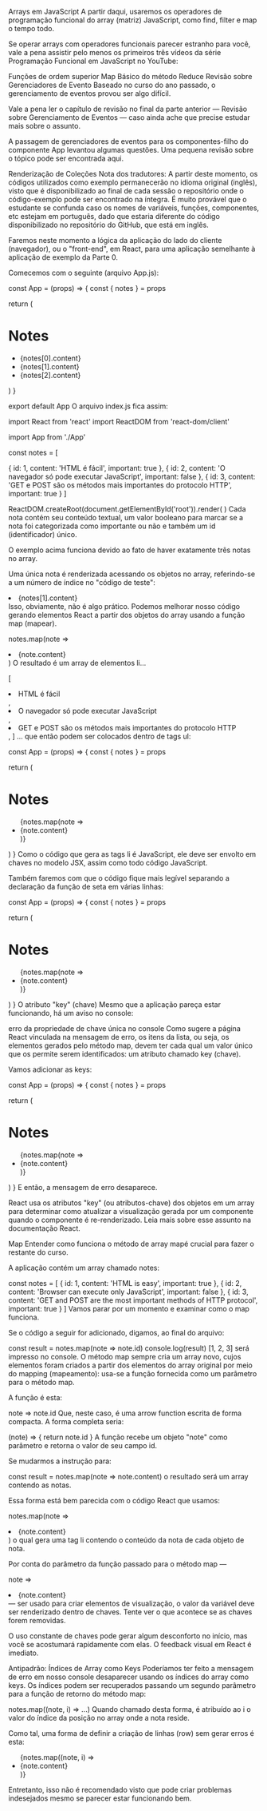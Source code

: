 Arrays em JavaScript
A partir daqui, usaremos os operadores de programação funcional do array (matriz) JavaScript, como find, filter e map o tempo todo.

Se operar arrays com operadores funcionais parecer estranho para você, vale a pena assistir pelo menos os primeiros três vídeos da série Programação Funcional em JavaScript no YouTube:

Funções de ordem superior
Map
Básico do método Reduce
Revisão sobre Gerenciadores de Evento
Baseado no curso do ano passado, o gerenciamento de eventos provou ser algo difícil.

Vale a pena ler o capítulo de revisão no final da parte anterior — Revisão sobre Gerenciamento de Eventos — caso ainda ache que precise estudar mais sobre o assunto.

A passagem de gerenciadores de eventos para os componentes-filho do componente App levantou algumas questões. Uma pequena revisão sobre o tópico pode ser encontrada aqui.

Renderização de Coleções
Nota dos tradutores: A partir deste momento, os códigos utilizados como exemplo permanecerão no idioma original (inglês), visto que é disponibilizado ao final de cada sessão o repositório onde o código-exemplo pode ser encontrado na íntegra. É muito provável que o estudante se confunda caso os nomes de variáveis, funções, componentes, etc estejam em português, dado que estaria diferente do código disponibilizado no repositório do GitHub, que está em inglês.

Faremos neste momento a lógica da aplicação do lado do cliente (navegador), ou o "front-end", em React, para uma aplicação semelhante à aplicação de exemplo da Parte 0.

Comecemos com o seguinte (arquivo App.js):

const App = (props) => {
  const { notes } = props

  return (
    <div>
      <h1>Notes</h1>
      <ul>
        <li>{notes[0].content}</li>
        <li>{notes[1].content}</li>
        <li>{notes[2].content}</li>
      </ul>
    </div>
  )
}

export default App
O arquivo index.js fica assim:

import React from 'react'
import ReactDOM from 'react-dom/client'

import App from './App'

const notes = [


  {
    id: 1,
    content: 'HTML é fácil',
    important: true
  },
  {
    id: 2,
    content: 'O navegador só pode executar JavaScript',
    important: false
  },
  {
    id: 3,
    content: 'GET e POST são os métodos mais importantes do protocolo HTTP',
    important: true
  }
]

ReactDOM.createRoot(document.getElementById('root')).render(
  <App notes={notes} />
)
Cada nota contém seu conteúdo textual, um valor booleano para marcar se a nota foi categorizada como importante ou não e também um id (identificador) único.

O exemplo acima funciona devido ao fato de haver exatamente três notas no array.

Uma única nota é renderizada acessando os objetos no array, referindo-se a um número de índice no "código de teste":

<li>{notes[1].content}</li>
Isso, obviamente, não é algo prático. Podemos melhorar nosso código gerando elementos React a partir dos objetos do array usando a função map (mapear).

notes.map(note => <li>{note.content}</li>)
O resultado é um array de elementos li...

[
  <li>HTML é fácil</li>,
  <li>O navegador só pode executar JavaScript</li>,
  <li>GET e POST são os métodos mais importantes do protocolo HTTP</li>,
]
... que então podem ser colocados dentro de tags ul:

const App = (props) => {
  const { notes } = props

  return (
    <div>
      <h1>Notes</h1>
      <ul>
        {notes.map(note => <li>{note.content}</li>)}
      </ul>
    </div>
  )
}
Como o código que gera as tags li é JavaScript, ele deve ser envolto em chaves no modelo JSX, assim como todo código JavaScript.

Também faremos com que o código fique mais legível separando a declaração da função de seta em várias linhas:

const App = (props) => {
  const { notes } = props

  return (
    <div>
      <h1>Notes</h1>
      <ul>
        {notes.map(note => 
          <li>
            {note.content}
          </li>
        )}
      </ul>
    </div>
  )
}
O atributo "key" (chave)
Mesmo que a aplicação pareça estar funcionando, há um aviso no console:

erro da propriedade de chave única no console
Como sugere a página React vinculada na mensagem de erro, os itens da lista, ou seja, os elementos gerados pelo método map, devem ter cada qual um valor único que os permite serem identificados: um atributo chamado key (chave).

Vamos adicionar as keys:

const App = (props) => {
  const { notes } = props

  return (
    <div>
      <h1>Notes</h1>
      <ul>
        {notes.map(note => 
          <li key={note.id}>
            {note.content}
          </li>
        )}
      </ul>
    </div>
  )
}
E então, a mensagem de erro desaparece.

React usa os atributos "key" (ou atributos-chave) dos objetos em um array para determinar como atualizar a visualização gerada por um componente quando o componente é re-renderizado. Leia mais sobre esse assunto na documentação React.

Map
Entender como funciona o método de array mapé crucial para fazer o restante do curso.

A aplicação contém um array chamado notes:

const notes = [
  {
    id: 1,
    content: 'HTML is easy',
    important: true
  },
  {
    id: 2,
    content: 'Browser can execute only JavaScript',
    important: false
  },
  {
    id: 3,
    content: 'GET and POST are the most important methods of HTTP protocol',
    important: true
  }
]
Vamos parar por um momento e examinar como o map funciona.

Se o código a seguir for adicionado, digamos, ao final do arquivo:

const result = notes.map(note => note.id)
console.log(result)
[1, 2, 3] será impresso no console. O método map sempre cria um array novo, cujos elementos foram criados a partir dos elementos do array original por meio do mapping (mapeamento): usa-se a função fornecida como um parâmetro para o método map.

A função é esta:

note => note.id
Que, neste caso, é uma arrow function escrita de forma compacta. A forma completa seria:

(note) => {
  return note.id
}
A função recebe um objeto "note" como parâmetro e retorna o valor de seu campo id.

Se mudarmos a instrução para:

const result = notes.map(note => note.content)
o resultado será um array contendo as notas.

Essa forma está bem parecida com o código React que usamos:

notes.map(note =>
  <li key={note.id}>
    {note.content}
  </li>
)
o qual gera uma tag li contendo o conteúdo da nota de cada objeto de nota.

Por conta do parâmetro da função passado para o método map —

note => <li key={note.id}>{note.content}</li>
 — ser usado para criar elementos de visualização, o valor da variável deve ser renderizado dentro de chaves. Tente ver o que acontece se as chaves forem removidas.

O uso constante de chaves pode gerar algum desconforto no início, mas você se acostumará rapidamente com elas. O feedback visual em React é imediato.

Antipadrão: Índices de Array como Keys
Poderíamos ter feito a mensagem de erro em nosso console desaparecer usando os índices do array como keys. Os índices podem ser recuperados passando um segundo parâmetro para a função de retorno do método map:

notes.map((note, i) => ...)
Quando chamado desta forma, é atribuído ao i o valor do índice da posição no array onde a nota reside.

Como tal, uma forma de definir a criação de linhas (row) sem gerar erros é esta:

<ul>
  {notes.map((note, i) => 
    <li key={i}>
      {note.content}
    </li>
  )}
</ul>
Entretanto, isso não é recomendado visto que pode criar problemas indesejados mesmo se parecer estar funcionando bem.